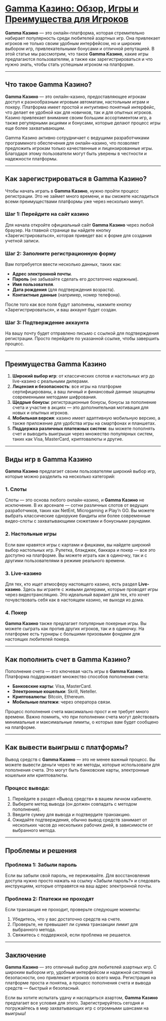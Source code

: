 # [Gamma Казино: Обзор, Игры и Преимущества для Игроков](https://brandplay.link/RD52jZbL)

**Gamma Казино** — это онлайн-платформа, которая стремительно набирает популярность среди любителей азартных игр. Она привлекает игроков не только своим удобным интерфейсом, но и широким выбором игр, привлекательными бонусами и отличной репутацией. В этой статье мы рассмотрим, что такое **Gamma Казино**, какие игры предлагаются пользователям, а также как зарегистрироваться и что нужно знать, чтобы стать успешным игроком на платформе.

***

## Что такое Gamma Казино?

**Gamma Казино** — это онлайн-казино, предоставляющее игрокам доступ к разнообразным игровым автоматам, настольным играм и покеру. Платформа имеет простой и интуитивно понятный интерфейс, что делает ее удобной как для новичков, так и для опытных игроков. Казино привлекает внимание своим большим ассортиментом игр, а также регулярными акциями и бонусами, которые делают процесс игры еще более захватывающим.

Gamma Казино активно сотрудничает с ведущими разработчиками программного обеспечения для онлайн-казино, что позволяет предложить игрокам только качественные и лицензированные игры. Благодаря этому пользователи могут быть уверены в честности и надежности платформы.

***

## Как зарегистрироваться в Gamma Казино?

Чтобы начать играть в **Gamma Казино**, нужно пройти процесс регистрации. Это не займет много времени, и вы сможете насладиться всеми преимуществами платформы уже через несколько минут.

### Шаг 1: Перейдите на сайт казино

Для начала откройте официальный сайт **Gamma Казино** через любой браузер. На главной странице вы найдете кнопку «Зарегистрироваться», которая приведет вас к форме для создания учетной записи.

### Шаг 2: Заполните регистрационную форму

Вам потребуется ввести несколько данных, таких как:

* **Адрес электронной почты**.
* **Пароль** (не забывайте сделать его достаточно надежным).
* **Имя пользователя**.
* **Дата рождения** (для подтверждения возраста).
* **Контактные данные** (например, номер телефона).

После того как все поля будут заполнены, нажмите кнопку «Зарегистрироваться», и ваш аккаунт будет создан.

### Шаг 3: Подтверждение аккаунта

На вашу почту будет отправлено письмо с ссылкой для подтверждения регистрации. Просто перейдите по указанной ссылке, чтобы завершить процесс.

***

## Преимущества Gamma Казино

1. **Широкий выбор игр**: от классических слотов и настольных игр до live-казино с реальными дилерами.
2. **Лицензия и безопасность**: все игры на платформе сертифицированы, а ваш личный и финансовый данные защищены современными методами шифрования.
3. **Щедрые бонусы**: регистрационные бонусы, бонусы за пополнение счета и участие в акциях — это дополнительная мотивация для новых и опытных игроков.
4. **Мобильная версия**: казино имеет адаптивную мобильную версию, а также приложение для удобства игры на смартфонах и планшетах.
5. **Поддержка различных платежных систем**: вы можете пополнять счет и выводить выигрыши через множество популярных систем, таких как Visa, MasterCard, криптовалюты и другие.

***

## Виды игр в Gamma Казино

**Gamma Казино** предлагает своим пользователям широкий выбор игр, которые можно разделить на несколько категорий:

### 1. **Слоты**

Слоты — это основа любого онлайн-казино, и **Gamma Казино** не исключение. В их арсенале — сотни различных слотов от ведущих разработчиков, таких как NetEnt, Microgaming и Play’n GO. Вы можете выбрать классические однорукие бандиты или более современные видео-слоты с захватывающими сюжетами и бонусными раундами.

### 2. **Настольные игры**

Если вам нравятся игры с картами и фишками, вы найдете широкий выбор настольных игр. Рулетка, блэкджек, баккара и покер — все это доступно на платформе. Вы можете играть как в одиночку, так и с другими пользователями в режиме реального времени.

### 3. **Live-казино**

Для тех, кто ищет атмосферу настоящего казино, есть раздел **Live-казино**. Здесь вы играете с живыми дилерами, которые проводят игры через видеотрансляцию. Это идеальный вариант для тех, кто хочет почувствовать себя как в настоящем казино, не выходя из дома.

### 4. **Покер**

**Gamma Казино** также предлагает популярные покерные игры. Вы можете сыграть как против других игроков, так и в одиночку. На платформе есть турниры с большими призовыми фондами для настоящих любителей покера.

***

## Как пополнить счет в Gamma Казино?

Пополнение счета — это ключевая часть игры в **Gamma Казино**. Платформа поддерживает множество способов пополнения счета:

* **Банковские карты**: Visa, MasterCard.
* **Электронные кошельки**: Skrill, Neteller.
* **Криптовалюты**: Bitcoin, Ethereum.
* **Мобильные платежи**: через оператора связи.

Процесс пополнения счета максимально прост и не требует много времени. Важно помнить, что при пополнении счета могут действовать минимальные и максимальные лимиты, о которых вам будет сообщено на платформе.

***

## Как вывести выигрыш с платформы?

Вывод средств с **Gamma Казино** — это не менее важный процесс. Вы можете вывести деньги через те же методы, которые использовали для пополнения счета. Это могут быть банковские карты, электронные кошельки или криптовалюты.

### Процесс вывода:

1. Перейдите в раздел «Вывод средств» в вашем личном кабинете.
2. Выберите метод вывода (он должен совпадать с методом пополнения).
3. Введите сумму для вывода и подтвердите транзакцию.
4. Ожидайте подтверждения, обычно вывод средств занимает от нескольких часов до нескольких рабочих дней, в зависимости от выбранного метода.

***

## Проблемы и решения

### Проблема 1: Забыли пароль

Если вы забыли свой пароль, не переживайте. Для восстановления доступа нужно просто нажать на ссылку «Забыли пароль?» и следовать инструкциям, которые отправятся на ваш адрес электронной почты.

### Проблема 2: Платежи не проходят

Если транзакция не проходит, проверьте следующие моменты:

1. Убедитесь, что у вас достаточно средств на счете.
2. Проверьте, не превышает ли сумма транзакции лимит для выбранного метода.
3. Свяжитесь с поддержкой, если проблема не решается.

***

## Заключение

**Gamma Казино** — это отличный выбор для любителей азартных игр. С широким выбором игр, удобным интерфейсом и надежной системой безопасности, оно привлекает игроков со всего мира. Регистрация на платформе проста и понятна, а процесс пополнения счета и вывода средств — быстрый и безопасный.

Если вы хотите испытать удачу и насладиться азартом, **Gamma Казино** предлагает все условия для этого. Зарегистрируйтесь сегодня и погружайтесь в мир захватывающих игр с огромными шансами на выигрыш!
